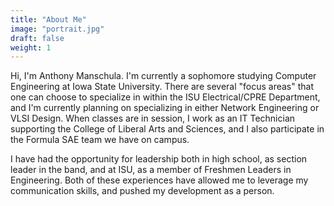 ```yaml
---
title: "About Me"
image: "portrait.jpg"
draft: false
weight: 1
---
```


Hi, I'm Anthony Manschula. I'm currently a sophomore studying Computer Engineering at Iowa State University. There are several "focus areas" that one can choose to specialize in within the ISU Electrical/CPRE Department, and I'm currently planning on specializing in either Network Engineering or VLSI Design. When classes are in session, I work as an IT Technician supporting the College of Liberal Arts and Sciences, and I also participate in the Formula SAE team we have on campus.

I have had the opportunity for leadership both in high school, as section leader in the band, and at ISU, as a member of Freshmen Leaders in Engineering. Both of these experiences have allowed me to leverage my communication skills, and pushed my development as a person.
